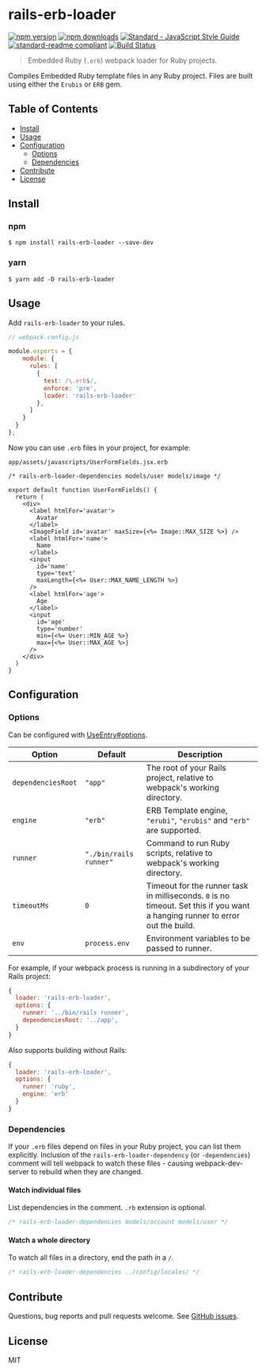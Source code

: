 # rails-erb-loader

[![npm version](https://img.shields.io/npm/v/rails-erb-loader.svg?style=flat-square)](https://www.npmjs.com/package/rails-erb-loader)
[![npm downloads](https://img.shields.io/npm/dm/rails-erb-loader.svg?style=flat-square)](https://npm-stat.com/charts.html?package=rails-erb-loader&from=2016-11-07)
[![Standard - JavaScript Style Guide](https://img.shields.io/badge/code%20style-standard-brightgreen.svg?style=flat-square)](http://standardjs.com/)
[![standard-readme compliant](https://img.shields.io/badge/standard--readme-OK-green.svg?style=flat-square)](https://github.com/RichardLitt/standard-readme)
[![Build Status](http://img.shields.io/travis/usabilityhub/rails-erb-loader.svg?style=flat-square)](https://travis-ci.org/usabilityhub/rails-erb-loader)

> Embedded Ruby (`.erb`) webpack loader for Ruby projects.

Compiles Embedded Ruby template files in any Ruby project. Files are built using either the `Erubis` or `ERB` gem.

## Table of Contents
- [Install](#install)
- [Usage](#usage)
- [Configuration](#configuration)
  - [Options](#options)
  - [Dependencies](#dependencies)
- [Contribute](#contribute)
- [License](#license)

## Install

### npm

```console
$ npm install rails-erb-loader --save-dev
```

### yarn

```console
$ yarn add -D rails-erb-loader
```

## Usage

Add `rails-erb-loader` to your rules.

```js
// webpack.config.js

module.exports = {
    module: {
      rules: [
        {
          test: /\.erb$/,
          enforce: 'pre',
          loader: 'rails-erb-loader'
        },
      ]
    }
  }
};
```

Now you can use `.erb` files in your project, for example:

`app/assets/javascripts/UserFormFields.jsx.erb`
```erb
/* rails-erb-loader-dependencies models/user models/image */

export default function UserFormFields() {
  return (
    <div>
      <label htmlFor='avatar'>
        Avatar
      </label>
      <ImageField id='avatar' maxSize={<%= Image::MAX_SIZE %>} />
      <label htmlFor='name'>
        Name
      </label>
      <input
        id='name'
        type='text'
        maxLength={<%= User::MAX_NAME_LENGTH %>}
      />
      <label htmlFor='age'>
        Age
      </label>
      <input
        id='age'
        type='number'
        min={<%= User::MIN_AGE %>}
        max={<%= User::MAX_AGE %>}
      />
    </div>
  )
}
```

## Configuration

### Options

Can be configured with [UseEntry#options](https://webpack.js.org/configuration/module/#useentry).

| Option | Default | Description |
| ------ | ------- | ----------- |
| `dependenciesRoot` | `"app"` | The root of your Rails project, relative to webpack's working directory. |
| `engine` | `"erb"` | ERB Template engine, `"erubi"`, `"erubis"` and `"erb"` are supported. |
| `runner` | `"./bin/rails runner"` | Command to run Ruby scripts, relative to webpack's working directory. |
| `timeoutMs` | `0` | Timeout for the runner task in milliseconds. `0` is no timeout. Set this if you want a hanging runner to error out the build. |
| `env` | `process.env` | Environment variables to be passed to runner. |

For example, if your webpack process is running in a subdirectory of your Rails project:

```js
{
  loader: 'rails-erb-loader',
  options: {
    runner: '../bin/rails runner',
    dependenciesRoot: '../app',
  }
}
```

Also supports building without Rails:

```js
{
  loader: 'rails-erb-loader',
  options: {
    runner: 'ruby',
    engine: 'erb'
  }
}
```

### Dependencies

If your `.erb` files depend on files in your Ruby project, you can list them explicitly. Inclusion of the `rails-erb-loader-dependency` (or `-dependencies`) comment will tell webpack to watch these files - causing webpack-dev-server to rebuild when they are changed.

#### Watch individual files

List dependencies in the comment. `.rb` extension is optional.

```js
/* rails-erb-loader-dependencies models/account models/user */
```

#### Watch a whole directory

To watch all files in a directory, end the path in a `/`.

```js
/* rails-erb-loader-dependencies ../config/locales/ */
```

## Contribute

Questions, bug reports and pull requests welcome. See [GitHub issues](https://github.com/usabilityhub/rails-erb-loader/issues).

## License

MIT

